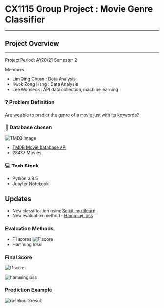 # CX1115 Group Project : Movie Genre Classifier

---

## Project Overview

---

Project Period: AY20/21 Semester 2

Members

- Lim Qing Chuan : Data Analysis
- Kwok Zong Heng : Data Analysis
- Lee Wonseok : API data collection, machine learning

### :question: Problem Definition

Are we able to predict the genre of a movie just with its keywords?

### :floppy_disk: Database chosen

![TMDB Image](https://files.tmdb.org/misc/api_step_2-1534865151.png)

- [TMDB Movie Database API](https://www.themoviedb.org/documentation/api)
- 28437 Movies

### :computer: Tech Stack

- Python 3.8.5
- Jupyter Notebook

## Updates

- New classification using [Scikit-multilearn](http://scikit.ml/index.html)
- New evaluation method - [Hamming loss](https://scikit-learn.org/stable/modules/generated/sklearn.metrics.hamming_loss.html)

### Evaluation Methods

- F1 scores
  ![F1score](https://hasty.ai/media/pages/docs/mp-wiki/metrics/f-beta-score/55c23cb495-1654855011/snimok-ekrana-2022-06-10-v-12-51-17.webp)
- Hamming loss

### Final Score

![f1score](https://user-images.githubusercontent.com/64521593/209938073-8b67be6e-968d-495f-a20c-15b5432c383a.png)

![hammingloss](https://user-images.githubusercontent.com/64521593/209938152-c32b85c2-a003-495f-9437-966957cacf32.png)

### Prediction Example

![rushhour2result](https://user-images.githubusercontent.com/64521593/209939621-1380776e-c460-4a58-94f0-7e2661254f18.png)
